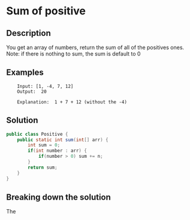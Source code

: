 # Sum of positive

## Description
You get an array of numbers, return the sum of all of the positives ones.
Note: if there is nothing to sum, the sum is default to 0

## Examples
```
    Input: [1, -4, 7, 12]
    Output:  20

    Explanation:  1 + 7 + 12 (without the -4)
```

## Solution
```java
public class Positive {
    public static int sum(int[] arr) {
        int sum = 0;
        if(int number : arr) {
            if(number > 0) sum += n;
        }
        return sum;
    }
}
```

## Breaking down the solution
The 

